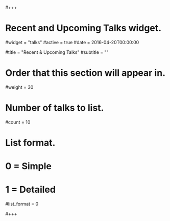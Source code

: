 #+++
# Recent and Upcoming Talks widget.
#widget = "talks"
#active = true
#date = 2016-04-20T00:00:00

#title = "Recent & Upcoming Talks"
#subtitle = ""

# Order that this section will appear in.
#weight = 30

# Number of talks to list.
#count = 10

# List format.
#   0 = Simple
#   1 = Detailed
#list_format = 0

#+++

